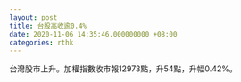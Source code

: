 ```yaml
---
layout: post
title: 台股高收逾0.4%
date: 2020-11-06 14:35:46.000000000 +08:00
categories: rthk
---
```


台灣股市上升。加權指數收市報12973點，升54點，升幅0.42%。
